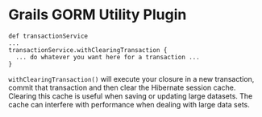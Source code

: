 Grails GORM Utility Plugin
==========================

```
def transactionService
...
transactionService.withClearingTransaction {
  ... do whatever you want here for a transaction ...
}
```

`withClearingTransaction()` will execute your closure in a new transaction,
commit that transaction and then clear the Hibernate session cache. 
Clearing this cache is useful when saving or updating large datasets.  The
cache can interfere with performance when dealing with large data sets.
